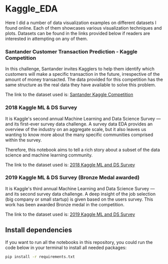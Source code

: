 # Kaggle_EDA

Here I did a number of data visualization examples on different datasets I found online. Each of them showcases
various visualization techniques and plots. Datasets can be found in the links provided below if readers are
interested in attempting on any of them.

### Santander Customer Transaction Prediction - Kaggle Competition

In this challenge, Santander invites Kagglers to help them identify which customers will make a specific
transaction in the future, irrespective of the amount of money transacted. The data provided for this competition
has the same structure as the real data they have available to solve this problem.

The link to the dataset used is: [Santander Kaggle Competition](https://www.kaggle.com/c/santander-customer-transaction-prediction/data)

### 2018 Kaggle ML & DS Survey

It is Kaggle's second annual Machine Learning and Data Science Survey ― and its first-ever survey data challenge. A survey data EDA provides an overview of the industry on an aggregate scale, but it also leaves us wanting to know more about the many specific communities comprised within the survey.

Therefore, this notebook aims to tell a rich story about a subset of the data science and machine learning community.

The link to the dataset used is: [2018 Kaggle ML and DS Survey](https://www.kaggle.com/kaggle/kaggle-survey-2018)

### 2019 Kaggle ML & DS Survey (Bronze Medal awarded)

It is Kaggle's third annual Machine Learning and Data Science Survey ― and its second survey data challenge. A deep insight of the job selection (big company or small startup) is given based on the users survey. This work has been awarded Bronze medal in the competition.

The link to the dataset used is: [2019 Kaggle ML and DS Survey](https://www.kaggle.com/kaggle/kaggle-survey-2019)

## Install dependencies
If you want to run all the notebooks in this repository, you could run the code below in your terminal to install all needed packages:

```bash
pip install -r requirements.txt
```


